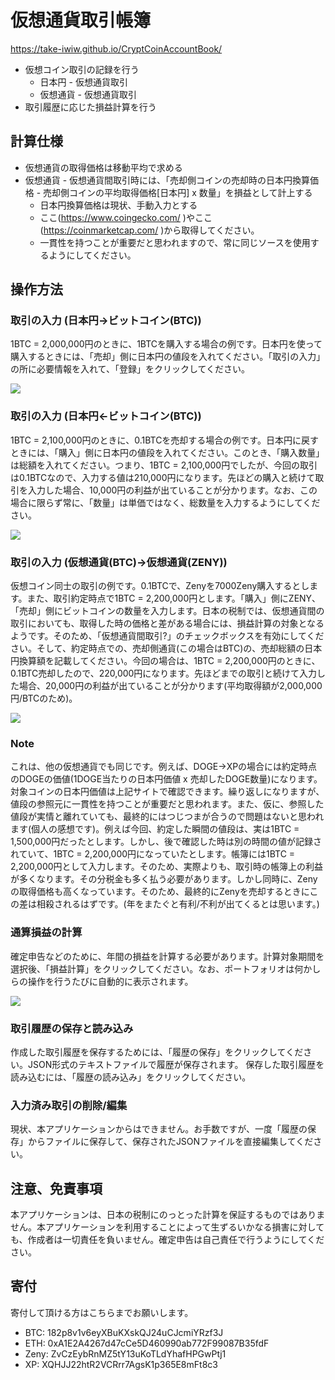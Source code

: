 # 仮想通貨取引帳簿
https://take-iwiw.github.io/CryptCoinAccountBook/

- 仮想コイン取引の記録を行う
	- 日本円 - 仮想通貨取引
	- 仮想通貨 - 仮想通貨取引
- 取引履歴に応じた損益計算を行う

## 計算仕様
- 仮想通貨の取得価格は移動平均で求める
- 仮想通貨 - 仮想通貨間取引時には、「売却側コインの売却時の日本円換算価格 - 売却側コインの平均取得価格[日本円] x 数量」を損益として計上する
	- 日本円換算価格は現状、手動入力とする
	- ここ(https://www.coingecko.com/ )やここ(https://coinmarketcap.com/ )から取得してください。
	- 一貫性を持つことが重要だと思われますので、常に同じソースを使用するようにしてください。

## 操作方法
### 取引の入力 (日本円→ビットコイン(BTC))
1BTC = 2,000,000円のときに、1BTCを購入する場合の例です。日本円を使って購入するときには、「売却」側に日本円の値段を入れてください。「取引の入力」の所に必要情報を入れて、「登録」をクリックしてください。

<img src="01_doc/input_buy_btc.jpg">

### 取引の入力 (日本円←ビットコイン(BTC))
1BTC = 2,100,000円のときに、0.1BTCを売却する場合の例です。日本円に戻すときには、「購入」側に日本円の値段を入れてください。このとき、「購入数量」は総額を入れてください。つまり、1BTC = 2,100,000円でしたが、今回の取引は0.1BTCなので、入力する値は210,000円になります。先ほどの購入と続けて取引を入力した場合、10,000円の利益が出ていることが分かります。なお、この場合に限らず常に、「数量」は単価ではなく、総数量を入力するようにしてください。

<img src="01_doc/input_sell_btc.jpg">

### 取引の入力 (仮想通貨(BTC)→仮想通貨(ZENY))
仮想コイン同士の取引の例です。0.1BTCで、Zenyを7000Zeny購入するとします。また、取引約定時点で1BTC = 2,200,000円とします。「購入」側にZENY、「売却」側にビットコインの数量を入力します。日本の税制では、仮想通貨間の取引においても、取得した時の価格と差がある場合には、損益計算の対象となるようです。そのため、「仮想通貨間取引?」のチェックボックスを有効にしてください。そして、約定時点での、売却側通貨(この場合はBTC)の、売却総額の日本円換算額を記載してください。今回の場合は、1BTC = 2,200,000円のときに、0.1BTC売却したので、220,000円になります。先ほどまでの取引と続けて入力した場合、20,000円の利益が出ていることが分かります(平均取得額が2,000,000円/BTCのため)。

<img src="01_doc/input_btc_zeny.jpg">

### Note
これは、他の仮想通貨でも同じです。例えば、DOGE→XPの場合には約定時点のDOGEの価値(1DOGE当たりの日本円価値 x 売却したDOGE数量)になります。対象コインの日本円価値は上記サイトで確認できます。繰り返しになりますが、値段の参照元に一貫性を持つことが重要だと思われます。また、仮に、参照した値段が実情と離れていても、最終的にはつじつまが合うので問題はないと思われます(個人の感想です)。例えば今回、約定した瞬間の値段は、実は1BTC = 1,500,000円だったとします。しかし、後で確認した時は別の時間の値が記録されていて、1BTC = 2,200,000円になっていたとします。帳簿には1BTC = 2,200,000円として入力します。そのため、実際よりも、取引時の帳簿上の利益が多くなります。その分税金も多く払う必要があります。しかし同時に、Zenyの取得価格も高くなっています。そのため、最終的にZenyを売却するときにこの差は相殺されるはずです。(年をまたぐと有利/不利が出てくるとは思います。)

### 通算損益の計算
確定申告などのために、年間の損益を計算する必要があります。計算対象期間を選択後、「損益計算」をクリックしてください。なお、ポートフォリオは何かしらの操作を行うたびに自動的に表示されます。

<img src="01_doc/profit.jpg">

### 取引履歴の保存と読み込み
作成した取引履歴を保存するためには、「履歴の保存」をクリックしてください。JSON形式のテキストファイルで履歴が保存されます。
保存した取引履歴を読み込むには、「履歴の読み込み」をクリックしてください。

### 入力済み取引の削除/編集
現状、本アプリケーションからはできません。お手数ですが、一度「履歴の保存」からファイルに保存して、保存されたJSONファイルを直接編集してください。

## 注意、免責事項
本アプリケーションは、日本の税制にのっとった計算を保証するものではありません。本アプリケーションを利用することによって生ずるいかなる損害に対しても、作成者は一切責任を負いません。確定申告は自己責任で行うようにしてください。

## 寄付
寄付して頂ける方はこちらまでお願いします。

- BTC: 182p8v1v6eyXBuKXskQJ24uCJcmiYRzf3J
- ETH: 0xA1E2A4267d47cCe5D460990ab772F99087B35fdF
- Zeny: ZvCzEybRnMZ5tY13uKoTLdYhafHPGwPtj1
- XP: XQHJJ22htR2VCRrr7AgsK1p365E8mFt8c3